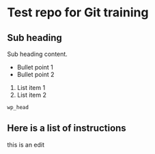 # Test repo for Git training


## Sub heading

Sub heading content.

* Bullet point 1
* Bullet point 2

1. List item 1
2. List item 2

`wp_head`

## Here is a list of instructions

this is an edit

